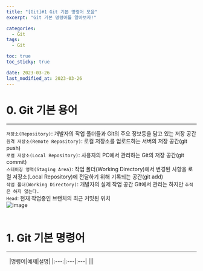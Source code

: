 ```yaml
---
title: "[Git]#1 Git 기본 명령어 모음"
excerpt: "Git 기본 명령어를 알아보자!"

categories:
  - Git
tags:
  - Git

toc: true
toc_sticky: true

date: 2023-03-26
last_modified_at: 2023-03-26
---
```


# 0. Git 기본 용어
---
`저장소(Repository)`: 개발자의 작업 폴더들과 Git의 주요 정보등을 담고 있는 저장 공간<br>
`원격 저장소(Remote Repository)`: 로컬 저장소를 업로드하는 서버의 저장 공간(git push)<br>
`로컬 저장소(Local Repository)`: 사용자의 PC에서 관리하는 Git의 저장 공간(git commit)<br>
`스테이징 영역(Staging Area)`: 작업 폴더(Working Directory)에서 변경된 사항을 로컬 저장소(Local Repository)에 전달하기 위해 기록되는 공간(git add)<br>
`작업 폴더(Working Directory)`: 개발자의 실제 작업 공간 Git에서 관리는 하지만 `추적은 하지 않는다.`<br>
`Head`: 현재 작업중인 브랜치의 최근 커밋된 위치
<br>
![image](/assets/images/git1/0.webp) 
<br><br>


# 1. Git 기본 명령어
---
&nbsp;
|명령어|예제|설명|
|:---:|:---|:---|
|||

<br><br>






<br><br>
